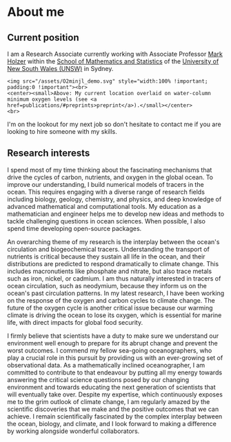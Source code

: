 

# About me

<!-- @def title = "about" -->



## Current position

I am a Research Associate currently working with Associate Professor [Mark Holzer](https://web.maths.unsw.edu.au/~markholzer/) within the [School of Mathematics and Statistics](https://www.maths.unsw.edu.au/) of the [University of New South Wales (UNSW)](https://www.unsw.edu.au/) in Sydney.


~~~
<img src="/assets/O2minjl_demo.svg" style="width:100% !important; padding:0 !important"><br>
<center><small>Above: My current location overlaid on water-column minimum oxygen levels (see <a href=publications/#preprints>preprint</a>).</small></center>
<br>
~~~

I'm on the lookout for my next job so don't hesitate to contact me if you are looking to hire someone with my skills.


## Research interests

I spend most of my time thinking about the fascinating mechanisms that drive the cycles of carbon, nutrients, and oxygen in the global ocean.
To improve our understanding, I build numerical models of tracers in the ocean.
This requires engaging with a diverse range of research fields including biology, geology, chemistry, and physics, and deep knowledge of advanced mathematical and computational tools.
My education as a mathematician and engineer helps me to develop new ideas and methods to tackle challenging questions in ocean sciences.
When possible, I also spend time developing open-source packages.


An overarching theme of my research is the interplay between the ocean's circulation and biogeochemical tracers.
Understanding the transport of nutrients is critical because they sustain all life in the ocean, and their distributions are predicted to respond dramatically to climate change.
This includes macronutients like phosphate and nitrate, but also trace metals such as iron, nickel, or cadmium.
I am thus naturally interested in tracers of ocean circulation, such as neodymium, because they inform us on the ocean's past circulation patterns.
In my latest research, I have been working on the response of the oxygen and carbon cycles to climate change.
The future of the oxygen cycle is another critical issue because our warming climate is driving the ocean to lose its oxygen, which is essential for marine life, with direct impacts for global food security.


I firmly believe that scientists have a duty to make sure we understand our environment well enough to prepare for its abrupt change and prevent the worst outcomes.
I commend my fellow sea-going oceanographers, who play a crucial role in this pursuit by providing us with an ever-growing set of observational data.
As a mathematically inclined oceanographer, I am committed to contribute to that endeavour by putting all my energy towards answering the critical science questions posed by our changing environment and towards educating the next generation of scientists that will eventually take over.
Despite my expertise, which continuously exposes me to the grim outlook of climate change, I am regularly amazed by the scientific discoveries that we make and the positive outcomes that we can achieve.
I remain scientifically fascinated by the complex interplay between the ocean, biology, and climate, and I look forward to making a difference by working alongside wonderful collaborators.




<!--

My current focus is understanding the mechanisms of the response of the global ocean's carbon and oxygen cycles to climate change using innovative tools and diagnostics (see my latest [preprints](publications/#preprints) and this [Ocean Sciences talk]()).


My work broadly encompasses anything related to marine biogeochemical cycles and ocean tracers.
This requires a bit of mathematics, physics, biology, chemistry, and computer science (see [my publications](#publications), my [ORCID](https://orcid.org/0000-0002-3838-5976), or [Google Scholar](https://scholar.google.com/citations?user=yQb2Pm4AAAAJ)).

To help with my research, I develop and contribute to open-source packages, mostly in Julia and MATLAB.
This includes [AIBECS.jl](https://github.com/briochemc/AIBECS.jl), a Julia package that I developed for researchers, teachers, and students to easily simulate ocean tracers.
See [my GitHub](https://github.com/briochemc) for open-source software contributions.

 -->
